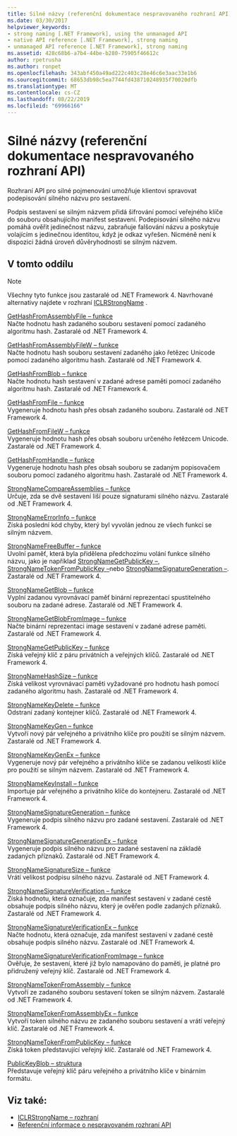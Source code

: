 ```yaml
---
title: Silné názvy (referenční dokumentace nespravovaného rozhraní API)
ms.date: 03/30/2017
helpviewer_keywords:
- strong naming [.NET Framework], using the unmanaged API
- native API reference [.NET Framework], strong naming
- unmanaged API reference [.NET Framework], strong naming
ms.assetid: 428c68b6-a7b4-44be-b280-75905f46612c
author: rpetrusha
ms.author: ronpet
ms.openlocfilehash: 343abf450a49ad222c403c28e46c6e3aac33e1b6
ms.sourcegitcommit: 68653db98c5ea7744fd438710248935f70020dfb
ms.translationtype: MT
ms.contentlocale: cs-CZ
ms.lasthandoff: 08/22/2019
ms.locfileid: "69966166"
---
```

# <a name="strong-naming-unmanaged-api-reference"></a>Silné názvy (referenční dokumentace nespravovaného rozhraní API)
Rozhraní API pro silné pojmenování umožňuje klientovi spravovat podepisování silného názvu pro sestavení.  
  
 Podpis sestavení se silným názvem přidá šifrování pomocí veřejného klíče do souboru obsahujícího manifest sestavení. Podepisování silného názvu pomáhá ověřit jedinečnost názvu, zabraňuje falšování názvu a poskytuje volajícím s jedinečnou identitou, když je odkaz vyřešen. Nicméně není k dispozici žádná úroveň důvěryhodnosti se silným názvem.  
  
## <a name="in-this-section"></a>V tomto oddílu  
  
> [!NOTE]
> Všechny tyto funkce jsou zastaralé od .NET Framework 4. Navrhované alternativy najdete v rozhraní [ICLRStrongName](../../../../docs/framework/unmanaged-api/hosting/iclrstrongname-interface.md) .  
  
 [GetHashFromAssemblyFile – funkce](../../../../docs/framework/unmanaged-api/strong-naming/gethashfromassemblyfile-function.md)  
 Načte hodnotu hash zadaného souboru sestavení pomocí zadaného algoritmu hash. Zastaralé od .NET Framework 4.  
  
 [GetHashFromAssemblyFileW – funkce](../../../../docs/framework/unmanaged-api/strong-naming/gethashfromassemblyfilew-function.md)  
 Načte hodnotu hash souboru sestavení zadaného jako řetězec Unicode pomocí zadaného algoritmu hash. Zastaralé od .NET Framework 4.  
  
 [GetHashFromBlob – funkce](../../../../docs/framework/unmanaged-api/strong-naming/gethashfromblob-function.md)  
 Načte hodnotu hash sestavení v zadané adrese paměti pomocí zadaného algoritmu hash. Zastaralé od .NET Framework 4.  
  
 [GetHashFromFile – funkce](../../../../docs/framework/unmanaged-api/strong-naming/gethashfromfile-function.md)  
 Vygeneruje hodnotu hash přes obsah zadaného souboru.  Zastaralé od .NET Framework 4.  
  
 [GetHashFromFileW – funkce](../../../../docs/framework/unmanaged-api/strong-naming/gethashfromfilew-function.md)  
 Vygeneruje hodnotu hash přes obsah souboru určeného řetězcem Unicode. Zastaralé od .NET Framework 4.  
  
 [GetHashFromHandle – funkce](../../../../docs/framework/unmanaged-api/strong-naming/gethashfromhandle-function.md)  
 Vygeneruje hodnotu hash přes obsah souboru se zadaným popisovačem souboru pomocí zadaného algoritmu hash.  Zastaralé od .NET Framework 4.  
  
 [StrongNameCompareAssemblies – funkce](../../../../docs/framework/unmanaged-api/strong-naming/strongnamecompareassemblies-function.md)  
 Určuje, zda se dvě sestavení liší pouze signaturami silného názvu. Zastaralé od .NET Framework 4.  
  
 [StrongNameErrorInfo – funkce](../../../../docs/framework/unmanaged-api/strong-naming/strongnameerrorinfo-function.md)  
 Získá poslední kód chyby, který byl vyvolán jednou ze všech funkcí se silným názvem.  
  
 [StrongNameFreeBuffer – funkce](../../../../docs/framework/unmanaged-api/strong-naming/strongnamefreebuffer-function.md)  
 Uvolní paměť, která byla přidělena předchozímu volání funkce silného názvu, jako je například [StrongNameGetPublicKey –](../../../../docs/framework/unmanaged-api/strong-naming/strongnamegetpublickey-function.md), [StrongNameTokenFromPublicKey –](../../../../docs/framework/unmanaged-api/strong-naming/strongnametokenfrompublickey-function.md)nebo [StrongNameSignatureGeneration –](../../../../docs/framework/unmanaged-api/strong-naming/strongnamesignaturegeneration-function.md).   Zastaralé od .NET Framework 4.  
  
 [StrongNameGetBlob – funkce](../../../../docs/framework/unmanaged-api/strong-naming/strongnamegetblob-function.md)  
 Vyplní zadanou vyrovnávací paměť binární reprezentací spustitelného souboru na zadané adrese. Zastaralé od .NET Framework 4.  
  
 [StrongNameGetBlobFromImage – funkce](../../../../docs/framework/unmanaged-api/strong-naming/strongnamegetblobfromimage-function.md)  
 Načte binární reprezentaci image sestavení v zadané adrese paměti. Zastaralé od .NET Framework 4.  
  
 [StrongNameGetPublicKey – funkce](../../../../docs/framework/unmanaged-api/strong-naming/strongnamegetpublickey-function.md)  
 Získá veřejný klíč z páru privátních a veřejných klíčů. Zastaralé od .NET Framework 4.  
  
 [StrongNameHashSize – funkce](../../../../docs/framework/unmanaged-api/strong-naming/strongnamehashsize-function.md)  
 Získá velikost vyrovnávací paměti vyžadované pro hodnotu hash pomocí zadaného algoritmu hash.  Zastaralé od .NET Framework 4.  
  
 [StrongNameKeyDelete – funkce](../../../../docs/framework/unmanaged-api/strong-naming/strongnamekeydelete-function.md)  
 Odstraní zadaný kontejner klíčů. Zastaralé od .NET Framework 4.  
  
 [StrongNameKeyGen – funkce](../../../../docs/framework/unmanaged-api/strong-naming/strongnamekeygen-function.md)  
 Vytvoří nový pár veřejného a privátního klíče pro použití se silným názvem.  Zastaralé od .NET Framework 4.  
  
 [StrongNameKeyGenEx – funkce](../../../../docs/framework/unmanaged-api/strong-naming/strongnamekeygenex-function.md)  
 Vygeneruje nový pár veřejného a privátního klíče se zadanou velikostí klíče pro použití se silným názvem. Zastaralé od .NET Framework 4.  
  
 [StrongNameKeyInstall – funkce](../../../../docs/framework/unmanaged-api/strong-naming/strongnamekeyinstall-function.md)  
 Importuje pár veřejného a privátního klíče do kontejneru.  Zastaralé od .NET Framework 4.  
  
 [StrongNameSignatureGeneration – funkce](../../../../docs/framework/unmanaged-api/strong-naming/strongnamesignaturegeneration-function.md)  
 Vygeneruje podpis silného názvu pro zadané sestavení.   Zastaralé od .NET Framework 4.  
  
 [StrongNameSignatureGenerationEx – funkce](../../../../docs/framework/unmanaged-api/strong-naming/strongnamesignaturegenerationex-function.md)  
 Vygeneruje podpis silného názvu pro zadané sestavení na základě zadaných příznaků.    Zastaralé od .NET Framework 4.  
  
 [StrongNameSignatureSize – funkce](../../../../docs/framework/unmanaged-api/strong-naming/strongnamesignaturesize-function.md)  
 Vrátí velikost podpisu silného názvu. Zastaralé od .NET Framework 4.  
  
 [StrongNameSignatureVerification – funkce](../../../../docs/framework/unmanaged-api/strong-naming/strongnamesignatureverification-function.md)  
 Získá hodnotu, která označuje, zda manifest sestavení v zadané cestě obsahuje podpis silného názvu, který je ověřen podle zadaných příznaků. Zastaralé od .NET Framework 4.  
  
 [StrongNameSignatureVerificationEx – funkce](../../../../docs/framework/unmanaged-api/strong-naming/strongnamesignatureverificationex-function.md)  
 Načte hodnotu, která označuje, zda manifest sestavení v zadané cestě obsahuje podpis silného názvu.  Zastaralé od .NET Framework 4.  
  
 [StrongNameSignatureVerificationFromImage – funkce](../../../../docs/framework/unmanaged-api/strong-naming/strongnamesignatureverificationfromimage-function.md)  
 Ověřuje, že sestavení, které již bylo namapováno do paměti, je platné pro přidružený veřejný klíč. Zastaralé od .NET Framework 4.  
  
 [StrongNameTokenFromAssembly – funkce](../../../../docs/framework/unmanaged-api/strong-naming/strongnametokenfromassembly-function.md)  
 Vytvoří ze zadaného souboru sestavení token se silným názvem.  Zastaralé od .NET Framework 4.  
  
 [StrongNameTokenFromAssemblyEx – funkce](../../../../docs/framework/unmanaged-api/strong-naming/strongnametokenfromassemblyex-function.md)  
 Vytvoří token silného názvu ze zadaného souboru sestavení a vrátí veřejný klíč. Zastaralé od .NET Framework 4.  
  
 [StrongNameTokenFromPublicKey – funkce](../../../../docs/framework/unmanaged-api/strong-naming/strongnametokenfrompublickey-function.md)  
 Získá token představující veřejný klíč. Zastaralé od .NET Framework 4.  
  
 [PublicKeyBlob – struktura](../../../../docs/framework/unmanaged-api/strong-naming/publickeyblob-structure.md)  
 Představuje veřejný klíč páru veřejného a privátního klíče v binárním formátu.  
  
## <a name="see-also"></a>Viz také:

- [ICLRStrongName – rozhraní](../../../../docs/framework/unmanaged-api/hosting/iclrstrongname-interface.md)
- [Referenční informace o nespravovaném rozhraní API](../../../../docs/framework/unmanaged-api/index.md)
